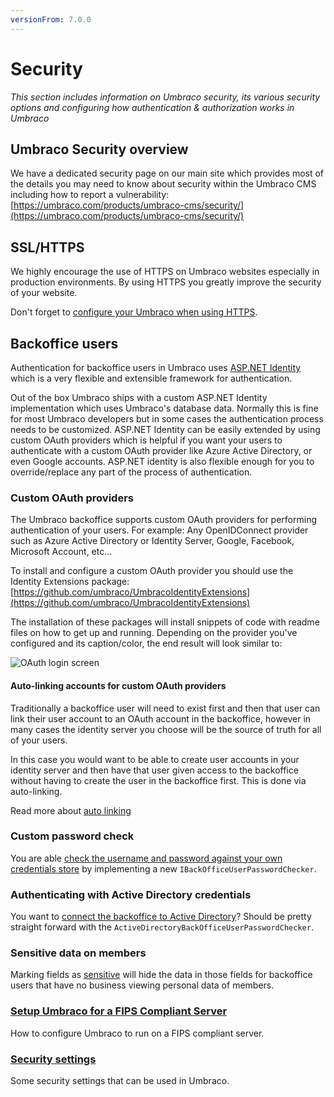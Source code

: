 ```yaml
---
versionFrom: 7.0.0
---
```


# Security

_This section includes information on Umbraco security, its various security options and configuring how authentication & authorization works in Umbraco_

## Umbraco Security overview

We have a dedicated security page on our main site which provides most of the details you may need to know about security within the Umbraco CMS including how to report a vulnerability: [https://umbraco.com/products/umbraco-cms/security/](https://umbraco.com/products/umbraco-cms/security/)

## SSL/HTTPS

We highly encourage the use of HTTPS on Umbraco websites especially in production environments. By using HTTPS you greatly improve the security of your website.

Don't forget to [configure your Umbraco when using HTTPS](use-https.md).

## Backoffice users

Authentication for backoffice users in Umbraco uses [ASP.NET Identity](https://www.asp.net/identity) which is a very flexible and extensible framework for authentication.

Out of the box Umbraco ships with a custom ASP.NET Identity implementation which uses Umbraco's database data. Normally this is fine for most Umbraco developers
but in some cases the authentication process needs to be customized. ASP.NET Identity can be easily extended by using custom OAuth providers which is helpful if you want
your users to authenticate with a custom OAuth provider like Azure Active Directory, or even Google accounts. ASP.NET identity is also flexible enough for you to override/replace
any part of the process of authentication.

### Custom OAuth providers

The Umbraco backoffice supports custom OAuth providers for performing authentication of your users. For example: Any OpenIDConnect provider such as Azure Active Directory or Identity Server, Google, Facebook, Microsoft Account, etc...

To install and configure a custom OAuth provider you should use the Identity Extensions package: [https://github.com/umbraco/UmbracoIdentityExtensions](https://github.com/umbraco/UmbracoIdentityExtensions)

The installation of these packages will install snippets of code with readme files on how to get up and running. Depending on the provider you've configured and its caption/color, the end result will look similar to:

![OAuth login screen](images/google-oauth.png)

#### Auto-linking accounts for custom OAuth providers

Traditionally a backoffice user will need to exist first and then that user can link their user account to an OAuth account in the backoffice, however in many cases the identity server you choose will be the source of truth for all of your users.

In this case you would want to be able to create user accounts in your identity server and then have that user given access to the backoffice without having to create the user in the backoffice first. This is done via auto-linking.

Read more about [auto linking](auto-linking.md)

### Custom password check

You are able [check the username and password against your own credentials store](custom-password-checker.md) by implementing a new  `IBackOfficeUserPasswordChecker`.

### Authenticating with Active Directory credentials

You want to [connect the backoffice to Active Directory](authenticate-with-AD.md)? Should be pretty straight forward with the `ActiveDirectoryBackOfficeUserPasswordChecker`.

### Sensitive data on members

Marking fields as [sensitive](sensitive-data.md) will hide the data in those fields for backoffice users that have no business viewing personal data of members.

### [Setup Umbraco for a FIPS Compliant Server](Setup-Umbraco-for-a-Fips-Server/index.md)

How to configure Umbraco to run on a FIPS compliant server.

### [Security settings](Security-settings/index.md)

Some security settings that can be used in Umbraco.
